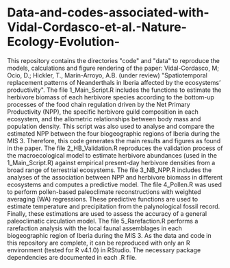 # Data-and-codes-associated-with-Vidal-Cordasco-et-al.-Nature-Ecology-Evolution-
This repository contains the directories "code" and "data" to reproduce the models, calculations and figure rendering of the paper: Vidal-Cordasco, M; Ocio, D.; Hickler, T., Marín-Arroyo, A.B. (under review) "Spatiotemporal replacement patterns of Neanderthals in Iberia affected by the ecosystems’ productivity". The file 1_Main_Script.R includes the functions to estimate the herbivore biomass of each herbivore species according to the bottom-up processes of the food chain regulation driven by the Net Primary Productivity (NPP), the specific herbivore guild composition in each ecosystem, and the allometric relationships between body mass and population density. This script was also used to analyse and compare the estimated NPP between the four biogeographic regions of Iberia during the MIS 3. Therefore, this code generates the main results and figures as found in the paper. The file 2_HB_Validation.R reproduces the validation process of the macroecological model to estimate herbivore abundances (used in the 1_Main_Script.R) against empirical present-day herbivore densities from a broad range of terrestrial ecosystems. The file 3_NB_NPP.R includes the analyses of the association between NPP and herbivore biomass in different ecosystems and computes a predictive model. The file 4_Pollen.R was used to perform pollen-based paleoclimate reconstructions with weighted averaging (WA) regressions. These predictive functions are used to estimate temperature and precipitation from the palynological fossil record. Finally, these estimations are used to assess the accuracy of a general paleoclimatic circulation model. The file 5_Rarefaction.R performs a rarefaction analysis with the local faunal assemblages in each biogeographic region of Iberia during the MIS 3. As the data and code in this repository are complete, it can be reproduced with only an R environment (tested for R v4.1.0) in RStudio. The necessary package dependencies are documented in each .R file.
